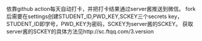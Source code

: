 依靠github action每天自动打卡，并把打卡结果通过server酱推送到微信。
fork后需要在settings创建STUDENT_ID,PWD_KEY,SCKEY三个secrets key，STUDENT_ID即学号，PWD_KEY为密码，SCKEY为server酱的SCKEY。
获取server酱的SCKEY的具体方法见http://sc.ftqq.com/3.version
